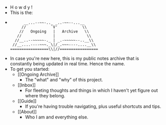 - H o w d y !
- This is the:
- ```
        __...--~~-.._ _..-~~--...__
       //           `V'           \\ 
      //   Ongoing   |   Archive   \\
     //              |              \\  
    //__..--~~~~~-._ | _.-~~~~~--..__\\ 
   //__....----~~~._\|/_.~~~----....__\\
  =================\\|//=================
  ```
- In case you're new here, this is my public notes archive that is constantly being updated in real time. Hence the name.
- To get you started:
	- [[Ongoing Archive]]
		- The "what" and "why" of this project.
	- [[Inbox]]
		- For fleeting thoughts and things in which I haven't yet figure out where they belong.
	- [[Guide]]
		- If you're having trouble navigating, plus useful shortcuts and tips.
	- [[About]]
		- Who I am and everything else.